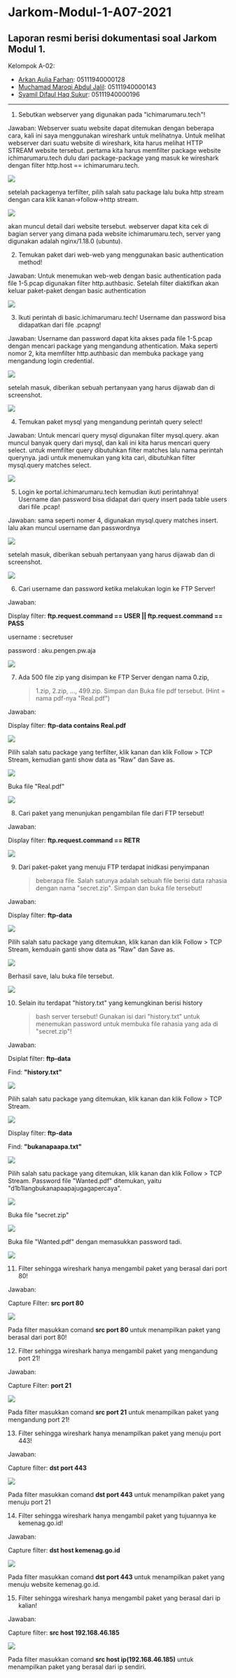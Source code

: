 # Jarkom-Modul-1-A07-2021
Laporan resmi berisi dokumentasi soal Jarkom Modul 1.
---
Kelompok A-02:
- [Arkan Aulia Farhan](): 05111940000128
- [Muchamad Maroqi Abdul Jalil](https://github.com/maroqijalil): 05111940000143
- [Syamil Difaul Haq Sukur](https://github.com/Syamil28): 05111940000196
---

1.	Sebutkan webserver yang digunakan pada "ichimarumaru.tech"!

Jawaban: 
Webserver suatu website dapat ditemukan dengan beberapa cara, kali ini saya menggunakan wireshark untuk melihatnya. Untuk melihat webserver dari suatu website di wireshark, kita harus melihat HTTP STREAM website tersebut. pertama kita harus memfilter package website ichimarumaru.tech dulu dari package-package yang masuk ke wireshark dengan filter http.host == ichimarumaru.tech. 

![](./images/Picture1.png)

setelah packagenya terfilter, pilih salah satu package lalu buka http stream dengan cara klik kanan->follow->http stream. 

![](./images/Picture2.png)

akan muncul detail dari website tersebut. webserver dapat kita cek di bagian server yang dimana pada website ichimarumaru.tech, server yang digunakan adalah nginx/1.18.0 (ubuntu).


2.	Temukan paket dari web-web yang menggunakan basic authentication method!

Jawaban: 
Untuk menemukan web-web dengan basic authentication pada file 1-5.pcap digunakan filter http.authbasic. Setelah filter diaktifkan akan keluar paket-paket dengan basic authentication

![](./images/Picture3.png)


3.	Ikuti perintah di basic.ichimarumaru.tech! Username dan password bisa didapatkan dari file .pcapng!

Jawaban: 
Username dan password dapat kita akses pada file 1-5.pcap dengan mencari package yang mengandung athentication. Maka seperti nomor 2, kita memfilter http.authbasic dan membuka package yang mengandung login credential.

![](./images/Picture4.png)

setelah masuk, diberikan sebuah pertanyaan yang harus dijawab dan di screenshot.

![](./images/Picture5.png)


4.	Temukan paket mysql yang mengandung perintah query select!

Jawaban: 
Untuk mencari query mysql digunakan filter mysql.query. akan muncul banyak query dari mysql, dan kali ini kita harus mencari query select. untuk memfilter query dibutuhkan filter matches lalu nama perintah querynya. jadi untuk menemukan yang kita cari, dibutuhkan filter mysql.query matches select.

![](./images/Picture6.png)
 

5.	Login ke portal.ichimarumaru.tech kemudian ikuti perintahnya! Username dan password bisa didapat dari query insert pada table users dari file .pcap!

Jawaban: 
sama seperti nomer 4, digunakan mysql.query matches insert. lalu akan muncul username dan passwordnya

![](./images/Picture7.png)

setelah masuk, diberikan sebuah pertanyaan yang harus dijawab dan di screenshot.

![](./images/Picture8.png)


6.  Cari username dan password ketika melakukan login ke FTP Server!

Jawaban:

Display filter: **ftp.request.command == USER \|\| ftp.request.command
== PASS**

username : secretuser

password : aku.pengen.pw.aja

![](./images/image11.png)

7.  Ada 500 file zip yang disimpan ke FTP Server dengan nama 0.zip,
    > 1.zip, 2.zip, \..., 499.zip. Simpan dan Buka file pdf tersebut.
    > (Hint = nama pdf-nya \"Real.pdf\")

Jawaban:

Display filter: **ftp-data contains Real.pdf**

![](./images/image9.png)

Pilih salah satu package yang terfilter, klik kanan dan klik Follow \>
TCP Stream, kemudian ganti show data as "Raw" dan Save as.

![](./images/image18.png)

Buka file "Real.pdf"

![](./images/image12.png)

8.  Cari paket yang menunjukan pengambilan file dari FTP tersebut!

Jawaban:

Display filter: **ftp.request.command == RETR**

![](./images/image6.png)

9.  Dari paket-paket yang menuju FTP terdapat inidkasi penyimpanan
    > beberapa file. Salah satunya adalah sebuah file berisi data
    > rahasia dengan nama \"secret.zip\". Simpan dan buka file tersebut!

Jawaban:

Display filter: **ftp-data**

![](./images/image23.png)

Pilih salah satu package yang ditemukan, klik kanan dan klik Follow \>
TCP Stream, kemduain ganti show data as "Raw" dan Save as.

![](./images/image8.png)

Berhasil save, lalu buka file tersebut.

![](./images/image3.png)

10. Selain itu terdapat \"history.txt\" yang kemungkinan berisi history
    > bash server tersebut! Gunakan isi dari \"history.txt\" untuk
    > menemukan password untuk membuka file rahasia yang ada di
    > \"secret.zip\"!

Jawaban:

Dsiplat filter: **ftp-data**

Find: **"history.txt"**

![](./images/image25.png)

Pilih salah satu package yang ditemukan, klik kanan dan klik Follow \>
TCP Stream.

![](./images/image24.png)

Display filter: **ftp-data**

Find: **"bukanapaapa.txt"**

![](./images/image26.png)

Pilih salah satu package yang ditemukan, klik kanan dan klik Follow \>
TCP Stream. Password file "Wanted.pdf" ditemukan, yaitu
"d1b1langbukanapaapajugagapercaya".

![](./images/image4.png)

Buka file "secret.zip"

![](./images/image22.png)

Buka file "Wanted.pdf" dengan memasukkan password tadi.

![](./images/image20.png)

11. Filter sehingga wireshark hanya mengambil paket yang berasal dari port 80! 

Jawaban:

Capture Filter: **src port 80**

![](./images/image7.png)

Pada filter masukkan comand **src port 80** untuk menampilkan paket yang berasal dari port 80!

12. Filter sehingga wireshark hanya mengambil paket yang mengandung port 21!

Jawaban:

Capture Filter: **port 21**

![](./images/image19.png)

Pada filter masukkan comand **src port 21** untuk menampilkan paket yang mengandung port 21!

13. Filter sehingga wireshark hanya menampilkan paket yang menuju port 443!

Jawaban:

Capture filter: **dst port 443**

![](./images/image16.png)

Pada filter masukkan comand **dst port 443** untuk menampilkan paket yang menuju port 21

14. Filter sehingga wireshark hanya mengambil paket yang tujuannya ke kemenag.go.id!

Jawaban:

Capture filter: **dst host kemenag.go.id**

![](./images/image10.png)

Pada filter masukkan comand **dst port 443** untuk menampilkan paket yang menuju website kemenag.go.id.

15. Filter sehingga wireshark hanya mengambil paket yang berasal dari ip kalian!

Jawaban:

Capture filter: **src host 192.168.46.185**

![](./images/image14.png)

Pada filter masukkan comand **src host ip(192.168.46.185)** untuk menampilkan paket yang berasal dari ip sendiri.